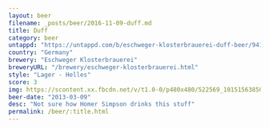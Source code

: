 ```yaml
---
layout: beer
filename: _posts/beer/2016-11-09-duff.md
title: Duff
category: beer
untappd: "https://untappd.com/b/eschweger-klosterbrauerei-duff-beer/94107"
country: "Germany"
brewery: "Eschweger Klosterbrauerei"
breweryURL: "/brewery/eschweger-klosterbrauerei.html"
style: "Lager - Helles"
score: 3
img: https://scontent.xx.fbcdn.net/v/t1.0-0/p480x480/522569_10151563850998745_438604131_n.jpg?_nc_cat=101&oh=82d3b0648fcc3c086cf5237fd67ca354&oe=5C5A13DA
beer-date: "2013-03-09"
desc: "Not sure how Homer Simpson drinks this stuff"
permalink: /beer/:title.html
---
```

